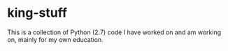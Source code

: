 king-stuff
==========

This is a collection of Python (2.7) code I have worked on and am working on, mainly for my own education.  

